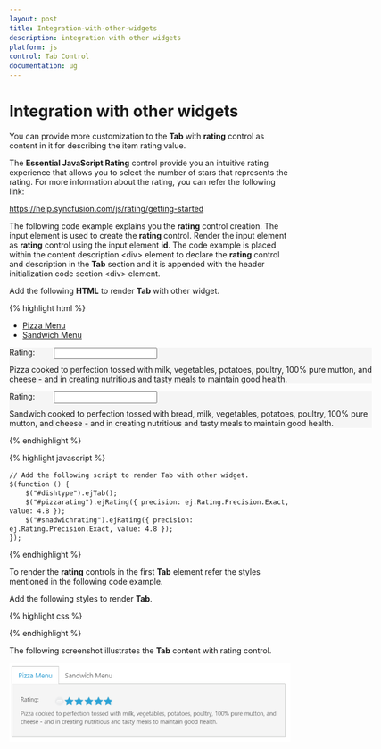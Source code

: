```yaml
---
layout: post
title: Integration-with-other-widgets
description: integration with other widgets
platform: js
control: Tab Control
documentation: ug
---
```


# Integration with other widgets

You can provide more customization to the **Tab** with **rating** control as content in it for describing the item rating value.

The **Essential JavaScript Rating** control provide you an intuitive rating experience that allows you to select the number of stars that represents the rating. For more information about the rating, you can refer the following link:

<https://help.syncfusion.com/js/rating/getting-started>

The following code example explains you the **rating** control creation. The input element is used to create the **rating** control. Render the input element as **rating** control using the input element **id**. The code example is placed within the content description &lt;div&gt; element to declare the **rating** control and description in the **Tab** section and it is appended with the header initialization code section &lt;div&gt; element.

Add the following **HTML** to render **Tab** with other widget.

{% highlight html %}


<div id="dishtype" style="width: 650px">
    <ul>
        <li><a href="#pizza">Pizza Menu</a></li>
        <li><a href="#sandwich">Sandwich Menu</a></li>
    </ul>
    <div id="pizza" style="background-color: #F5F5F5">
        <p>Rating:</p>
        <div class="dishRating">
            <input id="pizzarating" type="text" class="rating" /><br />
        </div>
        <p>Pizza cooked to perfection tossed with milk, vegetables, potatoes, poultry, 100% pure mutton, and cheese - and in creating nutritious and tasty meals to maintain good health.</p>
    </div>
    <div id="sandwich" style="background-color: #F5F5F5">
        <p>Rating:</p>
        <div class="dishRating">
            <input id="sandwichrating" type="text" class="rating" />
        </div>
        <p>Sandwich cooked to perfection tossed with bread, milk, vegetables, potatoes, poultry, 100% pure mutton, and cheese - and in creating nutritious and tasty meals to maintain good health.</p>
    </div>
</div>

{% endhighlight %}

{% highlight javascript %}

    // Add the following script to render Tab with other widget.  
    $(function () {
        $("#dishtype").ejTab();
        $("#pizzarating").ejRating({ precision: ej.Rating.Precision.Exact, value: 4.8 });
        $("#snadwichrating").ejRating({ precision: ej.Rating.Precision.Exact, value: 4.8 });
    });
</script>

{% endhighlight %}

To render the **rating** controls in the first **Tab** element refer the styles mentioned in the following code example. 

Add the following styles to render **Tab**.

{% highlight css %}

    
<style type="text/css" class="cssStyles">
    .dishRating {
        position: absolute;
        margin: -31px 0px 0px 80px;
    }       
</style>


{% endhighlight %}



The following screenshot illustrates the **Tab** content with rating control. 

![](/js/Tab/Integration-with-other-widgets_images/Integration-with-other-widgets_img1.png) 



